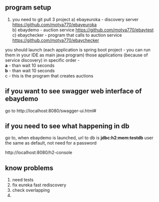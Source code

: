 ## program setup

1) you need to git pull 3 project 
a) ebayeuroka - discovery server https://github.com/motya770/ebayeuroka <br/>
b) ebaydemo - auction service https://github.com/motya770/ebaytest <br/>
c) ebaychecker - program that calls to auction service https://github.com/motya770/ebaychecker <br/>

you should launch
 (each application is spring boot project - 
 you can run them in your IDE as main java program)
 those applications (because of service discovery)
in specific order - 
<br/><b>a</b> - than wait 10 seconds
<br/><b>b</b> - than wait 10 seconds 
<br/><c>c<c> - this is the program that creates auctions 

## if you want to see swagger web interface of ebaydemo

go to 
http://localhost:8080/swagger-ui.html#

## if you need to see what happening in db 
 
go to, when ebaydemo is launched, 
url to db is 
<b>jdbc:h2:mem:testdb</b>
user the same as default, not need for a password 

http://localhost:8080/h2-console

## know problems 
1) need tests 
2) fix eureka fast rediscovery 
3) check overlapping 
4) 
